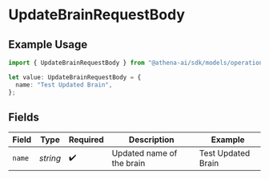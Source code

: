 # UpdateBrainRequestBody

## Example Usage

```typescript
import { UpdateBrainRequestBody } from "@athena-ai/sdk/models/operations";

let value: UpdateBrainRequestBody = {
  name: "Test Updated Brain",
};
```

## Fields

| Field                     | Type                      | Required                  | Description               | Example                   |
| ------------------------- | ------------------------- | ------------------------- | ------------------------- | ------------------------- |
| `name`                    | *string*                  | :heavy_check_mark:        | Updated name of the brain | Test Updated Brain        |